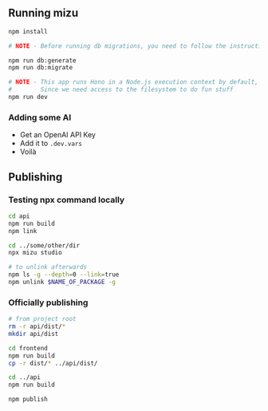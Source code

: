 
## Running mizu

```sh
npm install

# NOTE - Before running db migrations, you need to follow the instructions in `Configuring Neon (the Database)`

npm run db:generate
npm run db:migrate

# NOTE - This app runs Hono in a Node.js execution context by default,
#        Since we need access to the filesystem to do fun stuff
npm run dev 
```


### Adding some AI

- Get an OpenAI API Key
- Add it to `.dev.vars`
- Voilà

## Publishing

### Testing npx command locally

```sh
cd api
npm run build
npm link

cd ../some/other/dir
npx mizu studio

# to unlink afterwards
npm ls -g --depth=0 --link=true
npm unlink $NAME_OF_PACKAGE -g
```

### Officially publishing

```sh
# from project root
rm -r api/dist/*
mkdir api/dist

cd frontend
npm run build
cp -r dist/* ../api/dist/

cd ../api
npm run build

npm publish
```